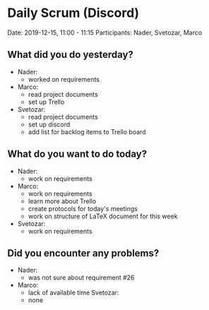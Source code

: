 # Daily Scrum (Discord)
Date: 2019-12-15, 11:00 - 11:15
Participants: Nader, Svetozar, Marco

## What did you do yesterday?
- Nader:
	- worked on requirements
- Marco:
	- read project documents
	- set up Trello
- Svetozar:
	- read project documents
	- set up discord
	- add list for backlog items to Trello board

## What do you want to do today?
- Nader:
	- work on requirements
- Marco:
	- work on requirements
	- learn more about Trello
	- create protocols for today's meetings
	- work on structure of LaTeX document for this week
- Svetozar:
	- work on requirements

## Did you encounter any problems?
- Nader:
	- was not sure about requirement #26
- Marco:
	- lack of available time
Svetozar:
	- none